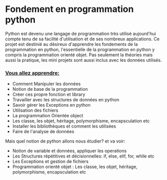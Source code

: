 # Fondement en programmation python
Python est devenu une langage de programmation très utilisé aujourd'hui compte tenu de sa facilité d'utilisation et de ses nombreux applications. Ce projet est destinié au désireux d'apprendre les fondements de la programmation en python, l'essentielle de la programmation en python y compris la programmation orienté objet. Pas seulement la théories mais aussi la pratique, les mini projets sont aussi inclus avec les données utilisés.
<h3 style = "text-decoration-line:underline;"> Vous allez apprendre:</h3>
<p>
    <ul>
        <li>Comment Manipuler les données</li>
        <li> Notion de base de la programmation </li>
        <li>Créer ces propre fonction et library</li>
        <li>Travailler avec les structures de données en python</li>
        <li>Savoir gérer les Exceptions en python</li>
        <li>Utilisation des fichiers</li>
        <li>La programmation Orientée object </li>
        <li>Les classe, les objet, héritage, polymorphisme, encapsculation etc</li>
        <li>Installer les bibliothèques et comment les utilisées</li>
        <li>Faire de l'analyse de données</li>
    </ul>
</p>
<p> 
 Mais quel notion de python allons nous étudier? et va voir:
 <ul>
     <li> Notion de variable et données, appliquer les operations</li>
     <li>Les Structures répétitives et décisionnelles: if, else, elif, for, while etc</li>
     <li> Les Exceptions et gestion de fichiers </li>
     <li>Programmation orienté objet : Les classe, les objet, héritage, polymorphisme, encapsculation etc</li>   
 </ul>
</p>

